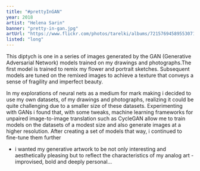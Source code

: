```yaml
---
title: "#prettyInGAN"
year: 2018
artist: "Helena Sarin"
banner: "pretty-in-gan.jpg"
artUrl: "https://www.flickr.com/photos/tarelki/albums/72157694589553071"
listed: "long"
---
```


This diptych is one in a series of images generated by the GAN (Generative
Adversarial Network) models trained on my drawings and photographs.The first
model is trained to remix my flower and portrait sketches. Subsequent models
are tuned on the remixed images to achieve a texture that conveys a sense of
fragility and imperfect beauty.

In my explorations of neural nets as a medium for mark making i decided to use
my own datasets, of my drawings and photographs, realizing it could be quite
challenging due to a smaller size of these datasets. Experimenting with GANs i
found that, with some tweaks, machine learning frameworks for unpaired
image-to-image translation such as CycleGAN allow me to train models on the
datasets of a modest size and also generate images at a higher resolution.
After creating a set of models that way, i continued to fine-tune them further
- i wanted my generative artwork to be not only interesting and aesthetically
pleasing but to reflect the characteristics of my analog art - improvised, bold
and deeply personal…
